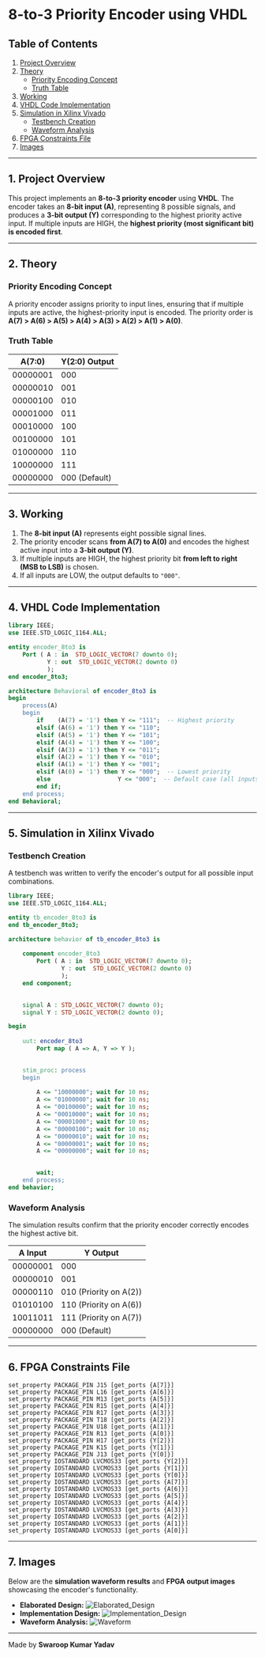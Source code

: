 # 8-to-3 Priority Encoder using VHDL  

## Table of Contents  
1. [Project Overview](#1-project-overview)  
2. [Theory](#2-theory)  
   - [Priority Encoding Concept](#priority-encoding-concept)  
   - [Truth Table](#truth-table)  
3. [Working](#3-working)  
4. [VHDL Code Implementation](#4-vhdl-code-implementation)  
5. [Simulation in Xilinx Vivado](#5-simulation-in-xilinx-vivado)  
   - [Testbench Creation](#testbench-creation)  
   - [Waveform Analysis](#waveform-analysis)  
6. [FPGA Constraints File](#6-fpga-constraints-file)  
7. [Images](#7-images)  

---

## **1. Project Overview**  
This project implements an **8-to-3 priority encoder** using **VHDL**. The encoder takes an **8-bit input (A)**, representing 8 possible signals, and produces a **3-bit output (Y)** corresponding to the highest priority active input. If multiple inputs are HIGH, the **highest priority (most significant bit) is encoded first**.  

---

## **2. Theory**  

### **Priority Encoding Concept**  
A priority encoder assigns priority to input lines, ensuring that if multiple inputs are active, the highest-priority input is encoded. The priority order is **A(7) > A(6) > A(5) > A(4) > A(3) > A(2) > A(1) > A(0)**.  

### **Truth Table**  

| **A(7:0)**       | **Y(2:0) Output** |  
|------------------|------------------|  
| 00000001 | 000 |  
| 00000010 | 001 |  
| 00000100 | 010 |  
| 00001000 | 011 |  
| 00010000 | 100 |  
| 00100000 | 101 |  
| 01000000 | 110 |  
| 10000000 | 111 |  
| 00000000 | 000 (Default) |  

---

## **3. Working**  

1. The **8-bit input (A)** represents eight possible signal lines.  
2. The priority encoder scans **from A(7) to A(0)** and encodes the highest active input into a **3-bit output (Y)**.  
3. If multiple inputs are HIGH, the highest priority bit **from left to right (MSB to LSB)** is chosen.  
4. If all inputs are LOW, the output defaults to `"000"`.  

---

## **4. VHDL Code Implementation**  

```vhdl
library IEEE;
use IEEE.STD_LOGIC_1164.ALL;

entity encoder_8to3 is
    Port ( A : in  STD_LOGIC_VECTOR(7 downto 0);  
           Y : out  STD_LOGIC_VECTOR(2 downto 0)  
           );
end encoder_8to3;

architecture Behavioral of encoder_8to3 is
begin
    process(A)
    begin
        if    (A(7) = '1') then Y <= "111";  -- Highest priority
        elsif (A(6) = '1') then Y <= "110";
        elsif (A(5) = '1') then Y <= "101";
        elsif (A(4) = '1') then Y <= "100";
        elsif (A(3) = '1') then Y <= "011";
        elsif (A(2) = '1') then Y <= "010";
        elsif (A(1) = '1') then Y <= "001";
        elsif (A(0) = '1') then Y <= "000";  -- Lowest priority
        else                   Y <= "000";  -- Default case (all inputs are '0')
        end if;
    end process;
end Behavioral;
```

---

## **5. Simulation in Xilinx Vivado**  

### **Testbench Creation**  
A testbench was written to verify the encoder's output for all possible input combinations.  

```vhdl
library IEEE;
use IEEE.STD_LOGIC_1164.ALL;

entity tb_encoder_8to3 is
end tb_encoder_8to3;

architecture behavior of tb_encoder_8to3 is
    
    component encoder_8to3
        Port ( A : in  STD_LOGIC_VECTOR(7 downto 0);
               Y : out  STD_LOGIC_VECTOR(2 downto 0) 
               );
    end component;

    
    signal A : STD_LOGIC_VECTOR(7 downto 0);  
    signal Y : STD_LOGIC_VECTOR(2 downto 0);  

begin
    
    uut: encoder_8to3
        Port map ( A => A, Y => Y );

   
    stim_proc: process
    begin
        
        A <= "10000000"; wait for 10 ns;
        A <= "01000000"; wait for 10 ns;
        A <= "00100000"; wait for 10 ns;
        A <= "00010000"; wait for 10 ns;
        A <= "00001000"; wait for 10 ns;
        A <= "00000100"; wait for 10 ns;
        A <= "00000010"; wait for 10 ns;
        A <= "00000001"; wait for 10 ns;
        A <= "00000000"; wait for 10 ns; 

       
        wait;
    end process;
end behavior;

```

### **Waveform Analysis**  
The simulation results confirm that the priority encoder correctly encodes the highest active bit.  

| **A Input** | **Y Output** |  
|------------|------------|  
| 00000001 | 000 |  
| 00000010 | 001 |  
| 00000110 | 010 (Priority on A(2)) |  
| 01010100 | 110 (Priority on A(6)) |  
| 10011011 | 111 (Priority on A(7)) |  
| 00000000 | 000 (Default) |  

---

## **6. FPGA Constraints File**  

```xdc
set_property PACKAGE_PIN J15 [get_ports {A[7]}]
set_property PACKAGE_PIN L16 [get_ports {A[6]}]
set_property PACKAGE_PIN M13 [get_ports {A[5]}]
set_property PACKAGE_PIN R15 [get_ports {A[4]}]
set_property PACKAGE_PIN R17 [get_ports {A[3]}]
set_property PACKAGE_PIN T18 [get_ports {A[2]}]
set_property PACKAGE_PIN U18 [get_ports {A[1]}]
set_property PACKAGE_PIN R13 [get_ports {A[0]}]
set_property PACKAGE_PIN H17 [get_ports {Y[2]}]
set_property PACKAGE_PIN K15 [get_ports {Y[1]}]
set_property PACKAGE_PIN J13 [get_ports {Y[0]}]
set_property IOSTANDARD LVCMOS33 [get_ports {Y[2]}]
set_property IOSTANDARD LVCMOS33 [get_ports {Y[1]}]
set_property IOSTANDARD LVCMOS33 [get_ports {Y[0]}]
set_property IOSTANDARD LVCMOS33 [get_ports {A[7]}]
set_property IOSTANDARD LVCMOS33 [get_ports {A[6]}]
set_property IOSTANDARD LVCMOS33 [get_ports {A[5]}]
set_property IOSTANDARD LVCMOS33 [get_ports {A[4]}]
set_property IOSTANDARD LVCMOS33 [get_ports {A[3]}]
set_property IOSTANDARD LVCMOS33 [get_ports {A[2]}]
set_property IOSTANDARD LVCMOS33 [get_ports {A[1]}]
set_property IOSTANDARD LVCMOS33 [get_ports {A[0]}]
```

---

## **7. Images**  
Below are the **simulation waveform results** and **FPGA output images** showcasing the encoder's functionality.  
- **Elaborated Design:**
  ![Elaborated_Design](https://github.com/user-attachments/assets/ef0ec3a5-9d9e-4abe-a81c-611f74fbbc40)
- **Implementation Design:**
  ![Implementation_Design](https://github.com/user-attachments/assets/ded7a7ae-896e-4f94-a44b-8982b14933a3)
- **Waveform Analysis:**
  ![Waveform](https://github.com/user-attachments/assets/c0d4ce32-318d-4d68-807b-bd111dadb71a)
---

Made by **Swaroop Kumar Yadav**
